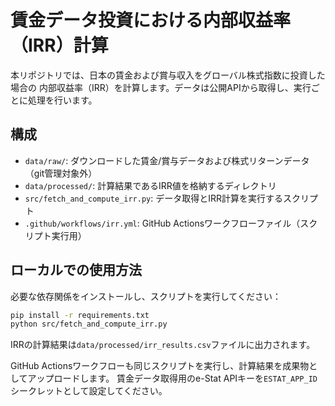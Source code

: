 # 賃金データ投資における内部収益率（IRR）計算

本リポジトリでは、日本の賃金および賞与収入をグローバル株式指数に投資した場合の
内部収益率（IRR）を計算します。データは公開APIから取得し、実行ごとに処理を行います。

## 構成
- `data/raw/`: ダウンロードした賃金/賞与データおよび株式リターンデータ（git管理対象外）
- `data/processed/`: 計算結果であるIRR値を格納するディレクトリ
- `src/fetch_and_compute_irr.py`: データ取得とIRR計算を実行するスクリプト
- `.github/workflows/irr.yml`: GitHub Actionsワークフローファイル（スクリプト実行用）

## ローカルでの使用方法
必要な依存関係をインストールし、スクリプトを実行してください：

```bash
pip install -r requirements.txt
python src/fetch_and_compute_irr.py
```

IRRの計算結果は`data/processed/irr_results.csv`ファイルに出力されます。

GitHub Actionsワークフローも同じスクリプトを実行し、計算結果を成果物としてアップロードします。
賃金データ取得用のe-Stat APIキーを`ESTAT_APP_ID`シークレットとして設定してください。
